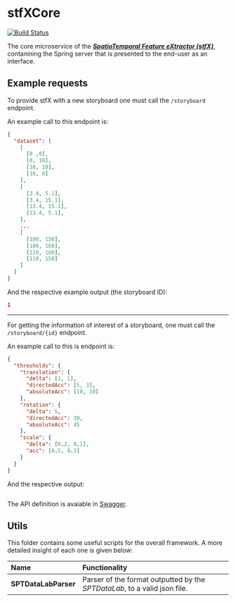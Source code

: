 # stfXCore

[![Build Status](https://travis-ci.com/EdgarACarneiro/stfXCore.svg?token=J52cxsfW92GANe4gUJgy&branch=master)](https://travis-ci.com/EdgarACarneiro/stfXCore)

The core microservice of the [___SpatioTemporal Feature eXtractor (stfX)___](https://github.com/EdgarACarneiro/stfX), contanining the Spring server that is presented to the end-user as an interface.

## Example requests

To provide stfX with a new storyboard one must call the `/storyboard` endpoint.

An example call to this endpoint is:
```json
{
  "dataset": [
    [
      [0 ,0],
      [0, 10],
      [10, 10],
      [10, 0]
    ],
    [
      [3.4, 5.1],
      [3.4, 15.1],
      [13.4, 15.1],
      [13.4, 5.1],
    ],
    ...
    [
      [100, 150],
      [100, 160],
      [110, 160],
      [110, 150]
    ]
  ]
}
```

And the respective example output (the storyboard ID):
```json
1
```

---

For getting the information of interest of a storyboard, one must call the `/storyboard/{id}` endpoint.

An example call to this is endpoint is:
```json
{
  "thresholds": {
    "translation": {
      "delta": [1, 1],
      "directedAcc": [5, 3],
      "absoluteAcc": [10, 10]
    },
    "rotation": {
      "delta": 5,
      "directedAcc": 30,
      "absoluteAcc": 45
    },
    "scale": {
      "delta": [0.2, 0.1],
      "acc": [0.5, 0.3]
    }
  }
}
```

And the respective output:
```json

```

The API definition is avaiable in [Swagger](https://app.swaggerhub.com/apis/EdgarACarneiro/thesis/1.0.0).


## Utils

This folder contains some useful scripts for the overall framework. A more detailed insight of each one is given below:

| Name | Functionality |
|:-|:-|
| __SPTDataLabParser__ | Parser of the format outputted by the _SPTDataLab_, to a valid json file. |
